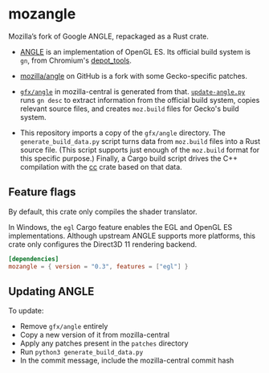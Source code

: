 mozangle
========

Mozilla’s fork of Google ANGLE, repackaged as a Rust crate.

* [ANGLE] is an implementation of OpenGL ES. Its official build system is `gn`, from Chromium's
  [depot_tools].

* [mozilla/angle] on GitHub is a fork with some Gecko-specific patches.

* [`gfx/angle`] in mozilla-central is generated from that. [`update-angle.py`] runs `gn desc` to
  extract information from the official build system, copies relevant source files, and creates
  `moz.build` files for Gecko's build system.

* This repository imports a copy of the `gfx/angle` directory. The `generate_build_data.py` script
  turns data from `moz.build` files into a Rust source file. (This script supports just enough of
  the `moz.build` format for this specific purpose.) Finally, a Cargo build script drives the C++
  compilation with the [cc] crate based on that data.

[ANGLE]: https://chromium.googlesource.com/angle/angle
[depot_tools]: https://commondatastorage.googleapis.com/chrome-infra-docs/flat/depot_tools/docs/html/depot_tools_tutorial.html
[mozilla/angle]: https://github.com/mozilla/angle
[`gfx/angle`]: https://hg.mozilla.org/mozilla-central/file/tip/gfx/angle
[`update-angle.py`]: https://hg.mozilla.org/mozilla-central/file/tip/gfx/angle/update-angle.py
[cc]: https://crates.io/crates/cc


Feature flags
-------------

By default, this crate only compiles the shader translator.

In Windows, the `egl` Cargo feature enables the EGL and OpenGL ES implementations. Although upstream
ANGLE supports more platforms, this crate only configures the Direct3D 11 rendering backend.

```toml
[dependencies]
mozangle = { version = "0.3", features = ["egl"] }
```


Updating ANGLE
--------------

To update:

* Remove `gfx/angle` entirely
* Copy a new version of it from mozilla-central
* Apply any patches present in the `patches` directory
* Run `python3 generate_build_data.py`
* In the commit message, include the mozilla-central commit hash